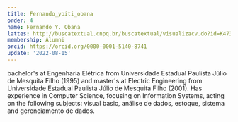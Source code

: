 ```yaml
---
title: Fernando_yoiti_obana
order: 4
name: Fernando Y. Obana
lattes: http://buscatextual.cnpq.br/buscatextual/visualizacv.do?id=K4734824E1
membership: Alumni
orcid: https://orcid.org/0000-0001-5140-8741
update: '2022-08-15'
---
```


bachelor's at Engenharia Elétrica from Universidade Estadual Paulista Júlio de Mesquita Filho (1995) and master's at Electric Engineering from Universidade Estadual Paulista Júlio de Mesquita Filho (2001). Has experience in Computer Science, focusing on Information Systems, acting on the following subjects: visual basic, análise de dados, estoque, sistema and gerenciamento de dados.
